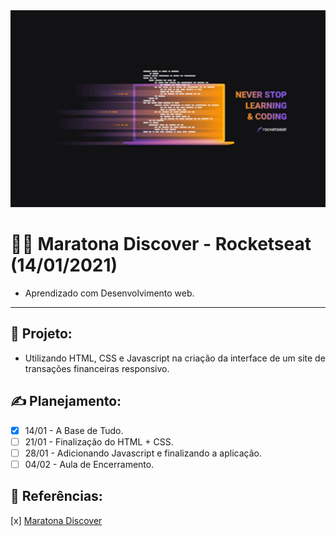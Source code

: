  <img src="https://github.com/Patricia-Bianca-Lana-Largura/Maratona-Discover-Rocketseat/blob/main/_img1.png" width="950">
 
 # :technologist: Maratona Discover - Rocketseat (14/01/2021)
 - Aprendizado com Desenvolvimento web.
 ***

## :file_folder: Projeto:
- Utilizando HTML, CSS e Javascript na criação da interface de um site de transações financeiras responsivo.

## :writing_hand: Planejamento:
- [x] 14/01 - A Base de Tudo.
- [ ] 21/01 - Finalização do HTML + CSS.
- [ ] 28/01 - Adicionando Javascript e finalizando a aplicação.
- [ ] 04/02 - Aula de Encerramento.

## :pushpin: Referências:
[x] [Maratona Discover](https://maratonadiscover.rocketseat.com.br/maratona/aula-01)

